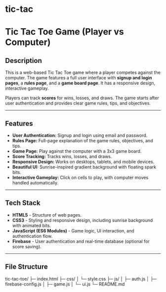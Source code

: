 # tic-tac
# Tic Tac Toe Game (Player vs Computer)

## Description
This is a web-based Tic Tac Toe game where a player competes against the computer. The game features a full user interface with **signup and login pages**, a **rules page**, and a **game board page**. It has a responsive design, interactive gameplay.

Players can track **scores** for wins, losses, and draws. The game starts after user authentication and provides clear game rules, tips, and objectives.  

---

## Features
- **User Authentication:** Signup and login using email and password.  
- **Rules Page:** Full-page explanation of the game rules, objectives, and tips.  
- **Game Page:** Play against the computer with a 3x3 game board.  
- **Score Tracking:** Tracks wins, losses, and draws.  
- **Responsive Design:** Works on desktops, tablets, and mobile devices.  
- **Beautiful UI:** Sunrise-inspired gradient background with floating spark bits.  
- **Interactive Gameplay:** Click on cells to play, with computer moves handled automatically.

---

## Tech Stack
- **HTML5** - Structure of web pages.  
- **CSS3** - Styling and responsive design, including sunrise background with animated bits.  
- **JavaScript (ES6 Modules)** - Game logic, UI interaction, and authentication flow.  
- **Firebase** - User authentication and real-time database (optional for score saving).  

---

## File Structure
tic-tac-toe/
├─ index.html
├─ css/
│ └─ style.css
├─ js/
│ ├─ auth.js
│ ├─ firebase-config.js
│ ├─ game.js
│ └─ ui.js
└─ README.md
